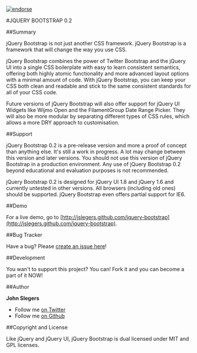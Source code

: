[![endorse](https://api.coderwall.com/johnslegers/endorsecount.png)](https://coderwall.com/johnslegers)

#JQUERY BOOTSTRAP 0.2

##Summary

jQuery Bootstrap is not just another CSS framework. jQuery Bootstrap is a framework that will change the way you use CSS.

jQuery Bootstrap combines the power of Twitter Bootstrap and the jQuery UI into a single CSS boilerplate with easy to learn consistent  semantics, offering both highly atomic functionality and more advanced layout options with a minimal amount of code. With jQuery  Bootstrap, you can keep your CSS both clean and readable and stick to the same consistent standards for all of your CSS code.

Future versions of jQuery Bootstrap will also offer support for jQuery UI Widgets like Wijmo Open and the FilamentGroup Date Range  Picker. They will also be more modular by separating different types of CSS rules, which allows a more DRY approach to customisation.


##Support

jQuery Bootstrap 0.2 is a pre-release version and more a proof of concept than anything else. It's still a work in progress. A lot may change between this version and  later versions. You should not use this version of jQuery Bootstrap in a production environment. Any use of jQuery Bootstrap 0.2 beyond educational and evaluation purposes is not recommended.

jQuery Bootstrap 0.2 is designed for jQuery UI 1.8 and jQuery 1.6 and currently untested in other versions. All browsers (including old  ones) should be supported. jQuery Bootstrap even offers partial support for IE6. 


##Demo

For a live demo, go to [http://jslegers.github.com/jquery-bootstrap](http://jslegers.github.com/jquery-bootstrap).


##Bug Tracker

Have a bug? Please [create an issue here](https://github.com/jslegers/jquery-bootstrap/issues)!


##Development

You wan't to support this project? You can! Fork it and you can become a part of it NOW!


##Author

**John Slegers**

* Follow me [on Twitter](http://twitter.com/johnslegers)
* Follow me [on Github](http://github.com/jslegers)


##Copyright and License

Like jQuery and jQuery UI, jQuery Bootstrap is dual licensed under MIT and GPL licenses.
